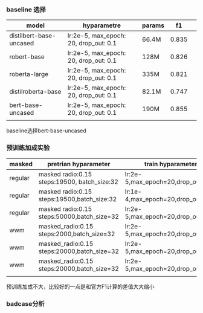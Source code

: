 ### baseline 选择

| model                   | hyparametre                           | params | f1    |      |
| ----------------------- | ------------------------------------- | ------ | ----- | ---- |
| distilbert-base-uncased | lr:2e-5, max_epoch: 20, drop_out: 0.1 | 66.4M  | 0.835 |      |
| robert-base             | lr:2e-5, max_epoch: 20, drop_out: 0.1 | 128M   | 0.826 |      |
| roberta-large           | lr:2e-5, max_epoch: 20, drop_out: 0.1 | 335M   | 0.821 |      |
| distilroberta-base      | lr:2e-5, max_epoch: 20, drop_out: 0.1 | 82.1M  | 0.747 |      |
| bert-base-uncased       | lr:2e-5, max_epoch: 20, drop_out: 0.1 | 190M   | 0.855 |      |
|                         |                                       |        |       |      |

baseline选择bert-base-uncased

### 预训练加成实验

| masked  | pretrian hyparameter                         | train hyparameter                  | f1    |
| ------- | -------------------------------------------- | ---------------------------------- | ----- |
| regular | masked radio:0.15 steps:19500, batch_size:32 | lr:2e-5,max_epoch=20,drop_out:0.1  | 0.864 |
| regular | masked radio:0.15 steps:19500,batch_size:32  | lr:1e-4,max_epoch=20,drop_out:0.1  | 0.852 |
| regular | masked radio:0.15 steps:50000,batch_size=32  | lr:2e-5,max_epoch=20,drop_out:0.1  | 0.860 |
| wwm     | masked_radio:0.15 steps:2000,batch_size=32   | lr:2e-5,max_epoch=20,drop_out:0.1  | 0.859 |
| wwm     | masked_radio:0.15 steps:20000,batch_size=32  | lr:2e-5,max_epoch=20,drop_out:0.1  | 0.854 |
| wwm     | masked_radio:0.15 steps:20000,batch_size=32  | lr:2e-5,max_epoch=20,drop_out:0.15 | 0.860 |
|         |                                              |                                    |       |

预训练加成不大，比较好的一点是和官方F1计算的差值大大缩小

### badcase分析


